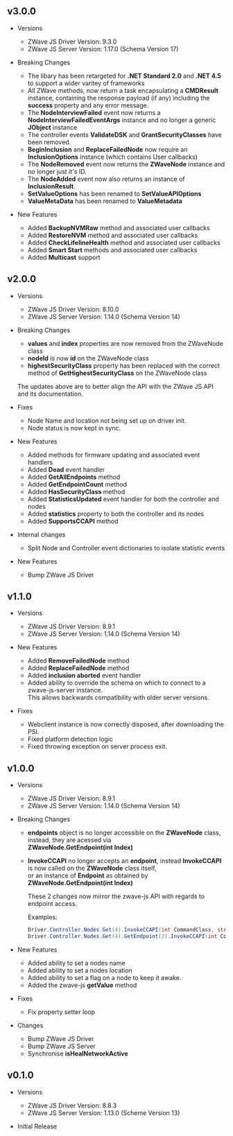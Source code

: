 ## v3.0.0

 - Versions
   - ZWave JS Driver Version: 9.3.0
   - ZWave JS Server Version: 1.17.0 (Schema Version 17)

 - Breaking Changes
   - The libary has been retargeted for **.NET Standard 2.0** and **.NET 4.5** to support a wider varitey of frameworks
   - All ZWave methods, now return a task encapsulating a **CMDResult** instance, containing the response payload (if any) including the **success** property and any error message.
   - The **NodeInterviewFailed** event now returns a **NodeInterviewFailedEventArgs** instance and no longer a generic **JObject** instance
   - The controller events **ValidateDSK** and **GrantSecurityClasses** have been removed.
   - **BeginInclusion** and **ReplaceFailedNode** now require an **InclusionOptions** instance (which contains User callbacks)
   - The **NodeRemoved** event now returns the **ZWaveNode** instance and no longer just it's ID.
   - The **NodeAdded** event now also returns an instance of **InclusionResult**.
   - **SetValueOptions** has been renamed to **SetValueAPIOptions**
   - **ValueMetaData** has been renamed to **ValueMetadata**

 - New Features
   - Added **BackupNVMRaw** method and associated user callbacks
   - Added **RestoreNVM** method and associated user callbacks
   - Added **CheckLifelineHealth** method and associated user callbacks
   - Added **Smart Start** methods and associated user callbacks
   - Added **Multicast** support

## v2.0.0

 - Versions
   - ZWave JS Driver Version: 8.10.0
   - ZWave JS Server Version: 1.14.0 (Schema Version 14)

 - Breaking Changes
   - **values** and **index** properties are now removed from the ZWaveNode class 
   - **nodeId** is now **id** on the ZWaveNode class
   - **highestSecurityClass** property has been replaced with the correct method of **GetHighestSecurityClass** on the ZWaveNode class

   The updates above are to better align the API with the ZWave JS API and its documentation.

 - Fixes
   - Node Name and location not being set up on driver init.
   - Node status is now kept in sync.

 - New Features
   - Added methods for firmware updating and associated event handlers
   - Added **Dead** event handler
   - Added **GetAllEndpoints** method
   - Added **GetEndpointCount** method
   - Added **HasSecurityClass** method
   - Added **StatisticsUpdated** event handler for both the controller and nodes
   - Added **statistics** property to both the controller and its nodes
   - Added **SupportsCCAPI** method

 - Internal changes
   - Split Node and Controller event dictionaries to isolate statistic events

 - New Features
   - Bump ZWave JS Driver

## v1.1.0

 - Versions
   - ZWave JS Driver Version: 8.9.1
   - ZWave JS Server Version: 1.14.0 (Schema Version 14)

 - New Features
   - Added **RemoveFailedNode** method
   - Added **ReplaceFailedNode** method
   - Added **inclusion aborted** event handler
   - Added ability to override the schema on which to connect to a zwave-js-server instance.  
     This allows backwards compatibility with older server versions.

 - Fixes
   - Webclient instance is now correctly disposed, after downloading the PSI.
   - Fixed platform detection logic
   - Fixed throwing exception on server process exit.

## v1.0.0

 - Versions
   - ZWave JS Driver Version: 8.9.1
   - ZWave JS Server Version: 1.14.0 (Schema Version 14)

 - Breaking Changes
   - **endpoints** object is no longer accessible on the **ZWaveNode** class, instead, they are acessed via  
     **ZWaveNode.GetEndpoint(int Index)**
   - **InvokeCCAPI** no longer accepts an **endpoint**, instead **InvokeCCAPI** is now called on the **ZWaveNode** class itself,  
     or an instance of **Endpoint** as obtained by **ZWaveNode.GetEndpoint(int Index)**

     These 2 changes now mirror the zwave-js API with regards to endpoint access.

     Examples:

     ```c#
     Driver.Controller.Nodes.Get(4).InvokeCCAPI(int CommandClass, string Method, params object[] Params)
     Driver.Controller.Nodes.Get(4).GetEndpoint(2).InvokeCCAPI(int CommandClass, string Method, params object[] Params)
     ```  
 - New Features
   - Added ability to set a nodes name
   - Added ability to set a nodes location
   - Added ability to set a flag on a node to keep it awake.
   - Added the zwave-js **getValue** method

 - Fixes
   - Fix property setter loop 

 - Changes
   - Bump ZWave JS Driver
   - Bump ZWave JS Server
   - Synchronise **isHealNetworkActive**


## v0.1.0

 - Versions
   - ZWave JS Driver Version: 8.8.3
   - ZWave JS Server Version: 1.13.0 (Scheme Version 13)

 - Initial Release
